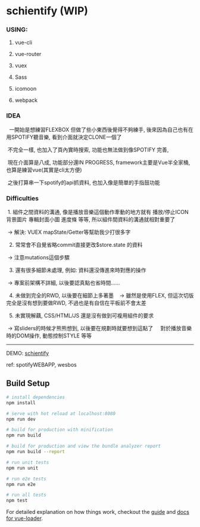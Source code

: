 # schientify (WIP)

### USING:
  1. vue-cli
  
  2. vue-router
  
  3. vuex
  
  4. Sass
  
  5. icomoon
  
  6. webpack


### IDEA
  
  一開始是想練習FLEXBOX 但做了些小東西後覺得不夠練手, 後來因為自己也有在用SPOTIFY聽音樂, 看到介面就決定CLONE一個了
  
  不完全一樣, 也加入了頁內實時搜索, 功能也無法做到像SPOTIFY 完善,  
  
  現在介面算是八成, 功能部分還IN PROGRESS, framework主要是Vue半全家桶, 也算是練習vue(其實是cli太方便)
  
  之後打算串一下spotify的api抓資料, 也加入像是簡單的手指鼓功能
  

### Difficulties

  1. 組件之間資料的溝通, 像是播放音樂這個動作牽動的地方就有 播放/停止ICON 背景圖片 專輯封面小圖 進度條 等等, 所以組件間資料的溝通就相對重要了
  
  -> 解決: VUEX mapState/Getter等幫助我少打很多字
  
  
  2. 常常會不自覺省略commit直接更改$store.state 的資料
 
  -> 注意mutations這個步驟
  
  
  3. 還有很多細節未處理, 例如: 資料還沒傳進來時對應的操作

  -> 專案前架構不詳細, 以後要認真點也省時間......
  
  
  4. 未做到完全的RWD, 以後要在細節上多著墨
  
  -> 雖然是使用FLEX, 但這次切版完全是沒有想到要做RWD, 不過也是有自信在平板前不會太差
  
  
  5. 未實現解藕, CSS/HTML/JS 還是沒有做到可複用組件的要求

  -> 寫sliders的時候才熊熊想到, 以後要在規劃時就要想到這點了 
  
  對於播放音樂時的DOM操作, 動態控制STYLE 等等


---

DEMO: [schientify](http://chienweiluo.online/schientify/#/)

ref: spotifyWEBAPP, wesbos


## Build Setup

``` bash
# install dependencies
npm install

# serve with hot reload at localhost:8080
npm run dev

# build for production with minification
npm run build

# build for production and view the bundle analyzer report
npm run build --report

# run unit tests
npm run unit

# run e2e tests
npm run e2e

# run all tests
npm test
```

For detailed explanation on how things work, checkout the [guide](http://vuejs-templates.github.io/webpack/) and [docs for vue-loader](http://vuejs.github.io/vue-loader).

